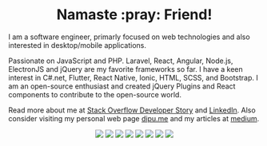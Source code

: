 <p>
  <h1 align="center"><b>Namaste :pray: Friend!</b></h1>
</p>

I am a software engineer, primarly focused on web technologies and also interested in desktop/mobile applications.

Passionate on JavaScript and PHP. Laravel, React, Angular, Node.js, ElectronJS and jQuery are my favorite frameworks so far. I have a keen interest in C#.net, Flutter, React Native, Ionic, HTML, SCSS, and Bootstrap. I am an open-source enthusiast and created jQuery Plugins and React components to contribute to the open-source world.

Read more about me at [Stack Overflow Developer Story](https://stackoverflow.com/story/dipuraj) and [LinkedIn](https://www.linkedin.com/in/dipuraj). Also consider visiting my personal web page [dipu.me](http://dipu.me/) and my articles at [medium](https://medium.com/@dipuraj).

<p align="center"> 
  <a title="LinkedIn" href="https://www.linkedin.com/in/dipuraj" class="social-link" target="_blank">
          <img src="https://img.shields.io/badge/--0D1117?style=for-the-badge&logo=linkedin&logoColor="></a></a>
  <a title="Medium" href="https://medium.com/@dipuraj" class="social-link" target="_blank">
          <img src="https://img.shields.io/badge/--0D1117?style=for-the-badge&logo=medium&logoColor="></a>
  <a title="Github" href="https://github.com/techlab" class="social-link" target="_blank">
          <img src="https://img.shields.io/badge/--0D1117?style=for-the-badge&logo=github&logoColor="></a>
  <a title="Stackoverflow" href="http://stackoverflow.com/users/1112197/dipu-raj" class="social-link social-stackoverflow" target="_blank">
          <img src="https://img.shields.io/badge/--0D1117?style=for-the-badge&logo=stackoverflow&logoColor="></a>
  <a title="Facebook" href="http://fb.me/dipumedayil" class="social-link" target="_blank">
          <img src="https://img.shields.io/badge/--0D1117?style=for-the-badge&logo=facebook&logoColor="></a>
  <a title="Instagram" href="http://instagr.am/dipumedayil" class="social-link" target="_blank">
          <img src="https://img.shields.io/badge/--0D1117?style=for-the-badge&logo=instagram&logoColor="></a>
  <a title="Slack" href="https://dipuraj.slack.com/" class="social-link" target="_blank">
          <img src="https://img.shields.io/badge/--0D1117?style=for-the-badge&logo=slack&logoColor="></a>
  <a title="Npm" href="https://www.npmjs.com/~dipuraj" class="social-link" target="_blank">
          <img src="https://img.shields.io/badge/--0D1117?style=for-the-badge&logo=npm&logoColor=5bc0de"></a>
</p>

<!--
**techlab/techlab** is a ✨ _special_ ✨ repository because its `README.md` (this file) appears on your GitHub profile.

Here are some ideas to get you started:

- 🔭 I’m currently working on ...
- 🌱 I’m currently learning ...
- 👯 I’m looking to collaborate on ...
- 🤔 I’m looking for help with ...
- 💬 Ask me about ...
- 📫 How to reach me: ...
- 😄 Pronouns: ...
- ⚡ Fun fact: ...
-->

